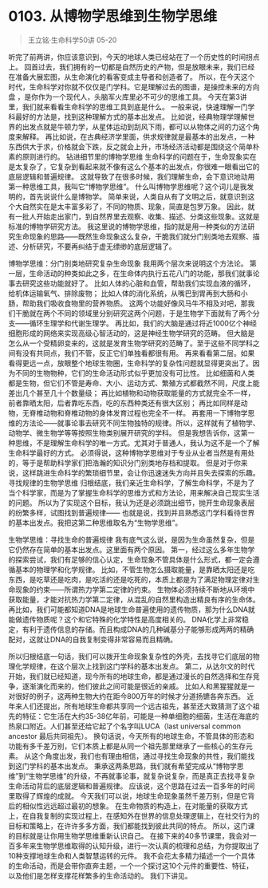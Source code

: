 # 0103. 从博物学思维到生物学思维
> 王立铭·生命科学50讲
05-20

听完了前两讲，你应该意识到，今天的地球人类已经站在了一个历史性的时间拐点上。
回首过去，我们拥有的一切都是自然历史的产物，但是放眼未来，我们已经在准备大展宏图，从生命演化的看客变成主导者和创造者了。
所以，在今天这个时代，生命科学对你就不仅仅是门学科。它是理解过去的图谱，是操控未来的方向盘 ，是你作为一个现代人，头脑军火库里必不可少的思维工具。
今天在第3讲里，我们就来看看生命科学的思维工具到底是什么。
一般来说，快速理解一门学科最好的方法是，找到这种理解方式的基本出发点。
比如说，经典物理学理解世界的出发点就是牛顿力学，从星体运动到刮风下雨，都可以从物体之间的力这个角度来解释。
再比如说，在古典经济学里面，供求规律就是最基本的出发点，一种东西供大于求，价格就会下跌，反之就会上升，市场经济活动都是围绕这个简单朴素的原则进行的。
钻进细节里的博物学思维
生命科学的问题在于，生命现象实在是太复杂了，它复杂到看起来就不像有这么个基本的出发点，你很难一眼看出它的底层逻辑和普遍规律。
这就导致了在很多时候，我们理解生命，会下意识地动用第一种思维工具，我叫它“博物学思维”。
什么叫博物学思维呢？这个词儿是我发明的，首先说说什么是博物学。
简单来说，人类自从有了文明之后，就意识到这个大自然实在是太丰富多彩了，不同的物质、现象，简直是包罗万象。
因此，就有一批人开始走出家门，到自然界里去观察、收集、描述、分类这些现象。这就是标准的博物学研究方法。
我这里说的博物学思维，指的就是用一种类似的方法研究生命现象的思路——既然生命现象这么复杂，干脆我们就分门别类地去观察、描述、分析研究，不要再纠结于虚无缥缈的底层逻辑了。

博物学思维：分门别类地研究复杂生命现象
我用两个层次来说明这个方法论。
第一层，生命活动的种类如此之多，在生命体内执行五花八门的功能，那我们就事论事去研究这些功能就好了。
比如人体的心脏和血管，帮助我们实现血液的循环，给机体运输氧气、排除废物；
比如人体的消化系统，从嘴巴到胃再到大肠和小肠，帮助我们吸收食物里的营养物质。
这两个功能好像风马牛不相及对吧，那我们干脆就在两个不同的领域里分别研究这两个问题，于是生物学下面就有了两个分支——循环生理学和代谢生理学。
再比如，我们的大脑是通过将近1000亿个神经细胞形成的网络来实现高级心智活动的，这是神经生物学研究的范畴。
但大脑是怎么从一个受精卵变来的，这就是发育生物学研究的范畴了。至于这些不同学科之间有没有共同点，我们不管，反正它们单独看都很有用。
再来看看第二层。如果看得更远一点，放眼整个地球生物圈，生命科学的复杂性问题就显得更突出了。因为不同的生物物种，它们的生命活动形式似乎更加没有可比性。
比如细菌和人类都是生物，但它们不管是寿命、大小、运动方式、繁殖方式都截然不同，尺度上能差出几个甚至几十个数量级；
再比如植物和动物获取能量的方式就完全不一样，前者靠晒太阳，后者靠吃东西，吃的东西种类还有很大区别；
再比如同样是动物，无脊椎动物和脊椎动物的身体发育过程也完全不一样。
再套用一下博物学思维的方法论——就事论事去研究不同生物独特的规律。所以，这样就有了植物学、动物学、微生物学等等按照生物类别展开研究的学科。
但是我想告诉你，这第一种思维，不是理解生命科学的唯一方式。尤其对于普通人，我认为这不是一个了解生命科学最好的方式。
必须得说，这种博物学思维对于专业从业者当然是有用处的，等于是帮助科学家们把浩瀚的知识分门别类地存档和提取。
但是对于你来说，这样跳进生命科学的繁琐细节里，会让你迅速迷失方向并且失去探索的乐趣。
寻找规律的生物学思维
归根结底，我们亲近生命科学，了解生命科学，不是为了当个科学家，而是为了掌握生命科学的思维方式和方法论，用来解决自己现实生活的问题。
所以为了实现这个目标，我认为还是必须跳出细节，抛开生命现象表层的纷繁多样，试图找到普遍规律—— 也就是说，找到并且熟悉这门学科看待世界的基本出发点。我把这第二种思维取名为“生物学思维”。

生物学思维：寻找生命的普遍规律
我有底气这么说，是因为生命虽然复杂，但是它仍然存在简单的基本出发点。这里面有两个原因。
第一，经过这么多年生物学的探索尝试，我们有足够的信心认定，生命现象不管具体是什么形式，都一定会遵循基本的物理学和化学规律。
比如，不管生物怎么摄取能量，是靠晒太阳还是吃东西，是吃草还是吃肉，是吃活的还是吃死的，本质上都是为了满足物理定律对生命现象的约束——所谓热力学第二定律的约束。
生物体必须持续不断地从环境中获取能量，才能对抗热力学第二定律，从混乱的自然里构造出精良有序的生命体。
再比如，我们可能都知道DNA是地球生命普遍使用的遗传物质，那为什么DNA就能做遗传物质呢？这个和它特殊的化学特性是高度相关的。
DNA化学上非常稳定，有利于遗传信息的存储。而且构成DNA的几种碱基分子能够形成两两的精确配对，这就让DNA的自我复制变得非常容易而且精确。

所以归根结底一句话，我们可以拨开生命现象复杂性的外壳，去找寻它们底层的物理化学规律，在这个层次上找到这门学科的基本出发点。
第二，从达尔文的时代开始，我们就已经知道，现今所有的地球生命，都是通过漫长的自然选择和生存竞争，逐渐演化而来的，他们彼此之间可能是很近的亲戚。
比如人和黑猩猩就是一对很好的例子，这两种生物大约在距今800万年的时候才分道扬镳各奔东西。
近年来人们还提出，所有地球生命都共享同一个远古祖先，甚至还大致猜测了这个祖先的特征：它生活在大约35-38亿年前，可能是一种单细胞的细菌，生活在海底的热泉口附近。人们甚至还给它起了个名字叫LUCA（last universal common ancestor 最后共同祖先）。
换句话说，今天所有的地球生命，不管具体的形态和功能有多千差万别，它们本质上都是从同一个祖先那里继承了一些核心的生存元素。
从这个角度出发，我们也有理由相信，通过寻找生命现象的共性，我们能找到这门学科的基本出发点。
秉承这两条思路，我们就有希望完成从“博物学思维”到“生物学思维”的升级，不再就事论事，就复杂说复杂，而是真正去找寻复杂生命活动背后的底层逻辑和普遍规律。
应该说，这个思路在过去一百多年的时间里取得了辉煌的成就。
今天我们可以说，地球生命现象虽然千差万别，但是它背后的相似性远远超过最初的想象。
在生命物质的构造上，在对能量的获取方式上，在自我复制的实现过程上，在感知外在世界的信息处理逻辑上，在社交行为的目标和策略上，在许许多多方面，我们都能找到彼此共同的特点。
所以，这门课的目标就是让你用生物学思维重新认识自己。
在接下来的40多节课里，我会对一百多年来生物学思维取得的认知升级，进行一次认真的梳理和总结，为你提取出了10种支撑地球生命和人类智慧运转的元件。
我不会花太多精力描述一个一个具体的生命活动，而是会带你直奔主题，一个一个探讨这10个元件的重要性、特征，以及他们是怎样支撑花样繁多的生命活动的。
我们下讲见。